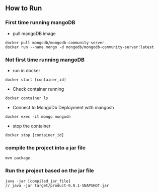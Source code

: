 ## How to Run

### First time running mangoDB
* pull mangoDB image 
```
docker pull mongodb/mongodb-community-server
docker run --name mongo -d mongodb/mongodb-community-server:latest
```

### Not first time running mangoDB
* run in docker
```
docker start [container_id]
```

* Check container running
```
docker container ls
```
* Connect to MongoDb Deployment with mangosh
```
docker exec -it mongo mongosh
```

* stop the container
```
docker stop [container_id]
```

### compile the project into a jar file
```
mvn package
```


### Run the project based on the jar file
```
java -jar [compiled_jar_file]
// java -jar target/product-0.0.1-SNAPSHOT.jar
```